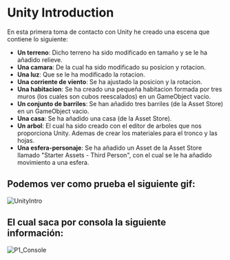 # Unity Introduction

En esta primera toma de contacto con Unity he creado una escena que contiene lo siguiente:
 
* **Un terreno**: Dicho terreno ha sido modificado en tamaño y se le ha añadido relieve.
* **Una camara**: De la cual ha sido modificado su posicion y rotacion.
* **Una luz**: Que se le ha modificado la rotacion.
* **Una corriente de viento**: Se ha ajustado la posicion y la rotacion.
* **Una habitacion**: Se ha creado una pequeña habitacion formada por tres muros (los cuales son cubos reescalados) en un GameObject vacio. 
* **Un conjunto de barriles**: Se han añadido tres barriles (de la Asset Store) en un GameObject vacio.
* **Una casa**: Se ha añadido una casa (de la Asset Store).
* **Un arbol**: El cual ha sido creado con el editor de arboles que nos proporciona Unity. Ademas de crear los materiales para el tronco y las hojas.
* **Una esfera-personaje**: Se ha añadido un Asset de la Asset Store llamado "Starter Assets - Third Person", con el cual se le ha añadido movimiento a una esfera.

## Podemos ver como prueba el siguiente gif:
![UnityIntro](https://user-images.githubusercontent.com/72491269/194776831-6470069a-ec77-4f5c-b0b9-9e4faba03241.gif)
## El cual saca por consola la siguiente información:
![P1_Console](https://user-images.githubusercontent.com/72491269/194776840-9f02bf6d-d9dd-4b8b-9613-859960ec2c71.PNG)
